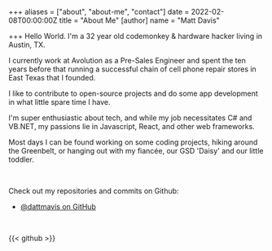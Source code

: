 +++
aliases = ["about", "about-me", "contact"]
date = 2022-02-08T00:00:00Z
title = "About Me"
[author]
name = "Matt Davis"

+++
Hello World. I'm a 32 year old codemonkey & hardware hacker living in Austin, TX.

I currently work at Avolution as a Pre-Sales Engineer and spent the ten years before that running a successful chain of cell phone repair stores in East Texas that I founded.  
  
I like to contribute to open-source projects and do some app development in what little spare time I have.

I'm super enthusiastic about tech, and while my job necessitates C# and VB.NET, my passions lie in Javascript, React, and other web frameworks.

Most days I can be found working on some coding projects, hiking around the Greenbelt, or hanging out with my fiancée, our GSD 'Daisy' and our little toddler.

 

Check out my repositories and commits on Github:

* [@dattmavis on GitHub](https://github.com/dattmavis)

 

{{< github >}}
